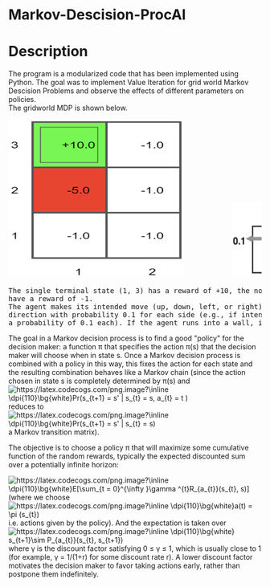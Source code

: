 # Markov-Descision-ProcAI
# Description
<div>
The program is a modularized code that has been implemented using Python. The goal was to implement Value Iteration for grid world Markov Descision Problems and observe the effects of different parameters on policies.
<div>  
The gridworld MDP is shown below. 
</div>
  
<div>
  
<pre>
<img src="MDP/mdp.png" height="315" width="350">           <img src="MDP/movement.png" height="150" width="170"> 

The single terminal state (1, 3) has a reward of +10, the non-terminal (1, 2) has reward -5, and all other states 
have a reward of -1. 
The agent makes its intended move (up, down, left, or right) with a probability 0.8, and moves in a perpendicular 
direction with probability 0.1 for each side (e.g., if intending to go right, the agent can move up or down with 
a probability of 0.1 each). If the agent runs into a wall, it stays in the same place.
</pre>
<div>
The goal in a Markov decision process is to find a good "policy" for the decision maker: a function π that specifies the action π(s) that the decision maker will choose when in state s. Once a Markov decision process is combined with a policy in this way, this fixes the action for each state and the resulting combination behaves like a Markov chain (since the action chosen in state s is completely determined by π(s) and <img src="https://latex.codecogs.com/png.image?\inline&space;\dpi{110}\bg{white}Pr(s_{t&plus;1}&space;=&space;s'&space;|&space;s_{t}&space;=&space;s,&space;a_{t}&space;=&space;t&space;)&space;" title="https://latex.codecogs.com/png.image?\inline \dpi{110}\bg{white}Pr(s_{t+1} = s' | s_{t} = s, a_{t} = t ) " /> reduces to <img src="https://latex.codecogs.com/png.image?\inline&space;\dpi{110}\bg{white}Pr(s_{t&plus;1}&space;=&space;s'&space;|&space;s_{t}&space;=&space;s)&space;" title="https://latex.codecogs.com/png.image?\inline \dpi{110}\bg{white}Pr(s_{t+1} = s' | s_{t} = s) " /> a Markov transition matrix).

The objective is to choose a policy π that will maximize some cumulative function of the random rewards, typically the expected discounted sum over a potentially infinite horizon:

<img src="https://latex.codecogs.com/png.image?\inline&space;\dpi{110}\bg{white}E[\sum_{t&space;=&space;0}^{\infty&space;}\gamma&space;^{t}R_{a_{t}}(s_{t},&space;s)]&space;" title="https://latex.codecogs.com/png.image?\inline \dpi{110}\bg{white}E[\sum_{t = 0}^{\infty }\gamma ^{t}R_{a_{t}}(s_{t}, s)] " /> (where we choose <img src="https://latex.codecogs.com/png.image?\inline&space;\dpi{110}\bg{white}a(t)&space;=&space;\pi&space;(s_{t})&space;" title="https://latex.codecogs.com/png.image?\inline \dpi{110}\bg{white}a(t) = \pi (s_{t}) " /> i.e. actions given by the policy). And the expectation is taken over <img src="https://latex.codecogs.com/png.image?\inline&space;\dpi{110}\bg{white}&space;s_{t&plus;1}\sim&space;P_{a_{t}}(s_{t},&space;s_{t&plus;1})" title="https://latex.codecogs.com/png.image?\inline \dpi{110}\bg{white} s_{t+1}\sim P_{a_{t}}(s_{t}, s_{t+1})" /> where γ is the discount factor satisfying 0 ≤ γ ≤ 1, which is usually close to 1 (for example, γ = 1/(1+r) for some discount rate r). A lower discount factor motivates the decision maker to favor taking actions early, rather than postpone them indefinitely.


</div> 
  

